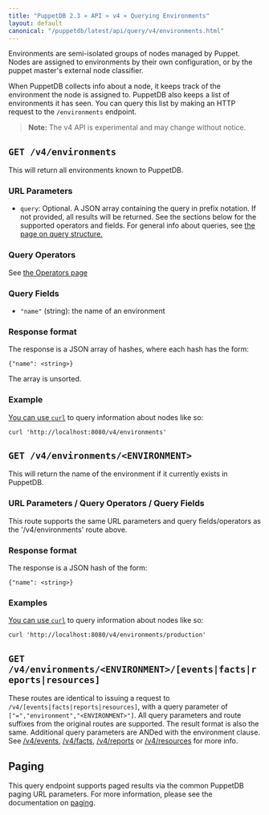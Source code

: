 ```yaml
---
title: "PuppetDB 2.3 » API » v4 » Querying Environments"
layout: default
canonical: "/puppetdb/latest/api/query/v4/environments.html"
---
```


[curl]: ../curl.html#using-curl-from-localhost-non-sslhttp
[paging]: ./paging.html
[events]: ./events.html
[reports]: ./reports.html
[resources]: ./resources.html
[facts]: ./facts.html
[query]: ./query.html

Environments are semi-isolated groups of nodes managed by Puppet. Nodes are assigned to environments by their own configuration, or by the puppet master's external node classifier.

When PuppetDB collects info about a node, it keeps track of the environment the node is assigned to. PuppetDB also keeps a list of environments it has seen. You can query this list by making an HTTP request to the `/environments` endpoint.

> **Note:** The v4 API is experimental and may change without notice.

## `GET /v4/environments`

This will return all environments known to PuppetDB.

### URL Parameters

* `query`: Optional. A JSON array containing the query in prefix notation. If
  not provided, all results will be returned. See the sections below for the supported operators and fields. For general info about queries, see [the page on query structure.][query]

### Query Operators

See [the Operators page](./operators.html)

### Query Fields

* `"name"` (string): the name of an environment

### Response format

The response is a JSON array of hashes, where each hash has the form:

    {"name": <string>}

The array is unsorted.

### Example

[You can use `curl`][curl] to query information about nodes like so:

    curl 'http://localhost:8080/v4/environments'

## `GET /v4/environments/<ENVIRONMENT>`

This will return the name of the environment if it currently exists in PuppetDB.

### URL Parameters / Query Operators / Query Fields

This route supports the same URL parameters and query fields/operators as the '/v4/environments' route above.

### Response format

The response is a JSON hash of the form:

    {"name": <string>}

### Examples

[You can use `curl`][curl] to query information about nodes like so:

    curl 'http://localhost:8080/v4/environments/production'

## `GET /v4/environments/<ENVIRONMENT>/[events|facts|reports|resources]`

These routes are identical to issuing a request to
`/v4/[events|facts|reports|resources]`, with a query parameter of
`["=","environment","<ENVIRONMENT>"]`. All query parameters and route
suffixes from the original routes are supported. The result format is also
the same. Additional query parameters are ANDed with the environment
clause. See [/v4/events][events], [/v4/facts][facts],
[/v4/reports][reports] or [/v4/resources][resources] for
more info.

## Paging

This query endpoint supports paged results via the common PuppetDB paging
URL parameters.  For more information, please see the documentation
on [paging][paging].
